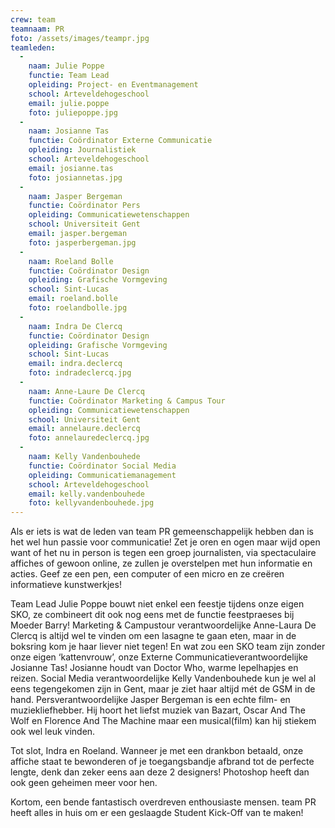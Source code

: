 ```yaml
---
crew: team
teamnaam: PR
foto: /assets/images/teampr.jpg
teamleden:
  -
    naam: Julie Poppe
    functie: Team Lead
    opleiding: Project- en Eventmanagement
    school: Arteveldehogeschool
    email: julie.poppe
    foto: juliepoppe.jpg
  -
    naam: Josianne Tas
    functie: Coördinator Externe Communicatie
    opleiding: Journalistiek
    school: Arteveldehogeschool
    email: josianne.tas
    foto: josiannetas.jpg
  -
    naam: Jasper Bergeman
    functie: Coördinator Pers
    opleiding: Communicatiewetenschappen
    school: Universiteit Gent
    email: jasper.bergeman
    foto: jasperbergeman.jpg
  -
    naam: Roeland Bolle
    functie: Coördinator Design
    opleiding: Grafische Vormgeving
    school: Sint-Lucas
    email: roeland.bolle
    foto: roelandbolle.jpg
  -
    naam: Indra De Clercq
    functie: Coördinator Design
    opleiding: Grafische Vormgeving
    school: Sint-Lucas
    email: indra.declercq
    foto: indradeclercq.jpg
  -
    naam: Anne-Laure De Clercq
    functie: Coördinator Marketing & Campus Tour
    opleiding: Communicatiewetenschappen
    school: Universiteit Gent
    email: annelaure.declercq
    foto: annelauredeclercq.jpg
  -
    naam: Kelly Vandenbouhede
    functie: Coördinator Social Media
    opleiding: Communicatiemanagement
    school: Arteveldehogeschool
    email: kelly.vandenbouhede
    foto: kellyvandenbouhede.jpg
---
```


Als er iets is wat de leden van team PR gemeenschappelijk hebben dan is het wel hun passie voor communicatie! Zet je oren en ogen maar wijd open want of het nu in person is tegen een groep journalisten, via spectaculaire affiches of gewoon online, ze zullen je overstelpen met hun informatie en acties. Geef ze een pen, een computer of een micro en ze creëren informatieve kunstwerkjes!

Team Lead Julie Poppe bouwt niet enkel een feestje tijdens onze eigen SKO, ze combineert dit ook nog eens met de functie feestpraeses bij Moeder Barry! Marketing & Campustour verantwoordelijke Anne-Laura De Clercq is altijd wel te vinden om een lasagne te gaan eten, maar in de boksring kom je haar liever niet tegen! En wat zou een SKO team zijn zonder onze eigen ‘kattenvrouw’, onze Externe Communicatieverantwoordelijke Josianne Tas! Josianne houdt van Doctor Who, warme lepelhapjes en reizen. Social Media verantwoordelijke Kelly Vandenbouhede kun je wel al eens tegengekomen zijn in Gent, maar je ziet haar altijd mét de GSM in de hand.  Persverantwoordelijke Jasper Bergeman is een echte film- en muziekliefhebber. Hij hoort het liefst muziek van Bazart, Oscar And The Wolf en Florence And The Machine maar een musical(film) kan hij stiekem ook wel leuk vinden.

Tot slot, Indra en Roeland. Wanneer je met een drankbon betaald, onze affiche staat te bewonderen of je toegangsbandje afbrand tot de perfecte lengte, denk dan zeker eens aan deze 2 designers! Photoshop heeft dan ook geen geheimen meer voor hen.

Kortom, een bende fantastisch overdreven enthousiaste mensen. team PR heeft alles in huis om er een geslaagde Student Kick-Off van te maken!
